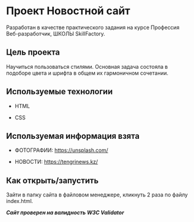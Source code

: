# Проект Новостной сайт 

Разработан в качестве практического задания на курсе Профессия Веб-разработчик, ШКОЛЫ SkillFactory.

## Цель проекта
Научиться пользоваться стилями. Основная задача состояла в подоборе цвета и шрифта в общем их гармоничном сочетании.


## Используемые технологии

* HTML

* CSS

## Используемая информация взята

* ФОТОГРАФИИ: https://unsplash.com/

* НОВОСТИ: https://tengrinews.kz/


## Как открыть/запустить

Зайти в папку сайта в файловом менеджере, кликнуть 2 раза по файлу index.html.

***Сайт проверен на валидность W3C Validator***
